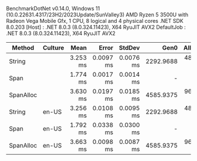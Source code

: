
BenchmarkDotNet v0.14.0, Windows 11 (10.0.22631.4317/23H2/2023Update/SunValley3)
AMD Ryzen 5 3500U with Radeon Vega Mobile Gfx, 1 CPU, 8 logical and 4 physical cores
.NET SDK 8.0.203
  [Host]     : .NET 8.0.3 (8.0.324.11423), X64 RyuJIT AVX2
  DefaultJob : .NET 8.0.3 (8.0.324.11423), X64 RyuJIT AVX2


 Method    | Culture | Mean     | Error     | StdDev    | Gen0      | Allocated |
---------- |-------- |---------:|----------:|----------:|----------:|----------:|
 String    |         | 3.253 ms | 0.0097 ms | 0.0076 ms | 2292.9688 | 4800002 B |
 Span      |         | 1.774 ms | 0.0017 ms | 0.0014 ms |         - |       1 B |
 SpanAlloc |         | 3.630 ms | 0.0197 ms | 0.0185 ms | 4585.9375 | 9600003 B |
 String    | en-US   | 3.256 ms | 0.0108 ms | 0.0095 ms | 2292.9688 | 4800002 B |
 Span      | en-US   | 1.792 ms | 0.0338 ms | 0.0300 ms |         - |       1 B |
 SpanAlloc | en-US   | 3.663 ms | 0.0098 ms | 0.0087 ms | 4585.9375 | 9600003 B |
